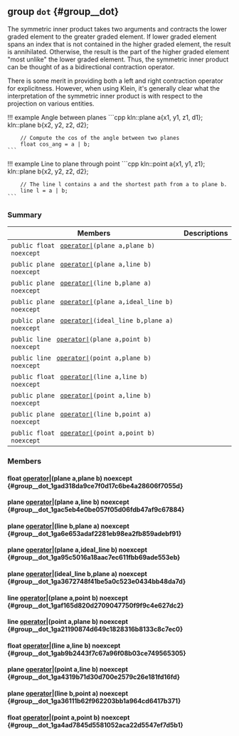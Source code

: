 ## group `dot` {#group__dot}

The symmetric inner product takes two arguments and contracts the lower graded element to the greater graded element. If lower graded element spans an index that is not contained in the higher graded element, the result is annihilated. Otherwise, the result is the part of the higher graded element "most unlike" the lower graded element. Thus, the symmetric inner product can be thought of as a bidirectional contraction operator.

There is some merit in providing both a left and right contraction operator for explicitness. However, when using Klein, it's generally clear what the interpretation of the symmetric inner product is with respect to the projection on various entities.

!!! example Angle between planes 
    ```cpp
        kln::plane a{x1, y1, z1, d1};
        kln::plane b{x2, y2, z2, d2};
    
        // Compute the cos of the angle between two planes
        float cos_ang = a | b;
    ```
    

!!! example Line to plane through point 
    ```cpp
        kln::point a{x1, y1, z1};
        kln::plane b{x2, y2, z2, d2};
    
        // The line l contains a and the shortest path from a to plane b.
        line l = a | b;
    ```

### Summary

 Members                        | Descriptions                                
--------------------------------|---------------------------------------------
`public float ` [`operator\|`](#group__dot_1gad318da9ce7f0d17c6be4a28606f7055d)`(plane a,plane b) noexcept`             | 
`public plane ` [`operator\|`](#group__dot_1gac5eb4e0be057f05d06fdb47af9c67884)`(plane a,line b) noexcept`             | 
`public plane ` [`operator\|`](#group__dot_1ga6e653adaf2281eb98ea2fb859adebf91)`(line b,plane a) noexcept`             | 
`public plane ` [`operator\|`](#group__dot_1ga95c5016a18aac7ec611fbb69ade553eb)`(plane a,ideal_line b) noexcept`             | 
`public plane ` [`operator\|`](#group__dot_1ga3672748f41be5a0c523e0434bb48da7d)`(ideal_line b,plane a) noexcept`             | 
`public line ` [`operator\|`](#group__dot_1gaf165d820d2709047750f9f9c4e627dc2)`(plane a,point b) noexcept`             | 
`public line ` [`operator\|`](#group__dot_1ga21190874d649c1828316b8133c8c7ec0)`(point a,plane b) noexcept`             | 
`public float ` [`operator\|`](#group__dot_1gab9b2443f7c67a96f08b03ce749565305)`(line a,line b) noexcept`             | 
`public plane ` [`operator\|`](#group__dot_1ga4319b71d30d700e2579c26e181fd16fd)`(point a,line b) noexcept`             | 
`public plane ` [`operator\|`](#group__dot_1ga36111b62f962203bb1a964cd6417b371)`(line b,point a) noexcept`             | 
`public float ` [`operator\|`](#group__dot_1ga4ad7845d5581052aca22d5547ef7d5b1)`(point a,point b) noexcept`             | 

### Members

#### float  [operator|](#group__dot_1gad318da9ce7f0d17c6be4a28606f7055d)(plane a,plane b) noexcept  {#group__dot_1gad318da9ce7f0d17c6be4a28606f7055d}

#### plane  [operator|](#group__dot_1gac5eb4e0be057f05d06fdb47af9c67884)(plane a,line b) noexcept  {#group__dot_1gac5eb4e0be057f05d06fdb47af9c67884}

#### plane  [operator|](#group__dot_1ga6e653adaf2281eb98ea2fb859adebf91)(line b,plane a) noexcept  {#group__dot_1ga6e653adaf2281eb98ea2fb859adebf91}

#### plane  [operator|](#group__dot_1ga95c5016a18aac7ec611fbb69ade553eb)(plane a,ideal_line b) noexcept  {#group__dot_1ga95c5016a18aac7ec611fbb69ade553eb}

#### plane  [operator|](#group__dot_1ga3672748f41be5a0c523e0434bb48da7d)(ideal_line b,plane a) noexcept  {#group__dot_1ga3672748f41be5a0c523e0434bb48da7d}

#### line  [operator|](#group__dot_1gaf165d820d2709047750f9f9c4e627dc2)(plane a,point b) noexcept  {#group__dot_1gaf165d820d2709047750f9f9c4e627dc2}

#### line  [operator|](#group__dot_1ga21190874d649c1828316b8133c8c7ec0)(point a,plane b) noexcept  {#group__dot_1ga21190874d649c1828316b8133c8c7ec0}

#### float  [operator|](#group__dot_1gab9b2443f7c67a96f08b03ce749565305)(line a,line b) noexcept  {#group__dot_1gab9b2443f7c67a96f08b03ce749565305}

#### plane  [operator|](#group__dot_1ga4319b71d30d700e2579c26e181fd16fd)(point a,line b) noexcept  {#group__dot_1ga4319b71d30d700e2579c26e181fd16fd}

#### plane  [operator|](#group__dot_1ga36111b62f962203bb1a964cd6417b371)(line b,point a) noexcept  {#group__dot_1ga36111b62f962203bb1a964cd6417b371}

#### float  [operator|](#group__dot_1ga4ad7845d5581052aca22d5547ef7d5b1)(point a,point b) noexcept  {#group__dot_1ga4ad7845d5581052aca22d5547ef7d5b1}

